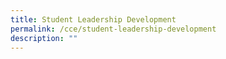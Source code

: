 ```yaml
---
title: Student Leadership Development
permalink: /cce/student-leadership-development
description: ""
---
```

